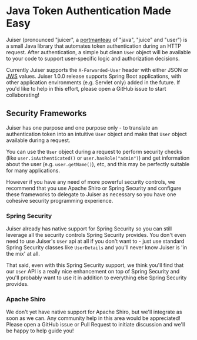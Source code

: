 <!--
  ~ Copyright 2017 Stormpath, Inc.
  ~
  ~ Licensed under the Apache License, Version 2.0 (the "License");
  ~ you may not use this file except in compliance with the License.
  ~ You may obtain a copy of the License at
  ~
  ~     http://www.apache.org/licenses/LICENSE-2.0
  ~
  ~ Unless required by applicable law or agreed to in writing, software
  ~ distributed under the License is distributed on an "AS IS" BASIS,
  ~ WITHOUT WARRANTIES OR CONDITIONS OF ANY KIND, either express or implied.
  ~ See the License for the specific language governing permissions and
  ~ limitations under the License.
  -->
# Java Token Authentication Made Easy

Juiser (pronounced "juicer", a [portmanteau](https://en.wikipedia.org/wiki/Portmanteau) of "java", "juice" and "user") 
is a small Java library that automates token authentication during an HTTP request.  After authentication, a simple 
but clean `User` object will be available to your code to support user-specific logic and authorization decisions.

Currently Juiser supports the `X-Forwarded-User` header with either JSON or [JWS](https://tools.ietf.org/html/rfc7515)
values.  Juiser 1.0.0 release supports Spring Boot applications, with other application environments
(e.g. Servlet only) added in the future.  If you'd like to help in this effort, please open a GitHub issue to start 
collaborating!

## Security Frameworks

Juiser has one purpose and one purpose only - to translate an authentication token
into an intuitive `User` object and make that `User` object available during a request.

You can use the `User` object during a request to perform security checks 
(like `user.isAuthenticated()` or `user.hasRole("admin")`) and get information about the user (e.g. `user.getName()`), 
etc, and this may be perfectly suitable for many applications.

However if you have any need of more powerful security controls, we recommend that you use Apache Shiro or Spring
Security and configure these frameworks to delegate to Juiser as necessary so you have one cohesive security
programming experience.

### Spring Security

Juiser already has native support for Spring Security so you can still leverage all the security controls
Spring Security provides.  You don't even need to use Juiser's `User` api at all if you don't want to - just use 
standard Spring Security classes like `UserDetails` and you'll never know Juiser is 'in the mix' at all.

That said, even with this Spring Security support, we think you'll find that our `User` API is a really nice 
enhancement on top of Spring Security and you'll probably want to use it in addition to everything else Spring Security
provides.

### Apache Shiro

We don't yet have native support for Apache Shiro, but we'll integrate as soon as we can.  Any community help in
this area would be appreciated!  Please open a GitHub issue or Pull Request to initiate discussion and we'll be happy
to help guide you!
